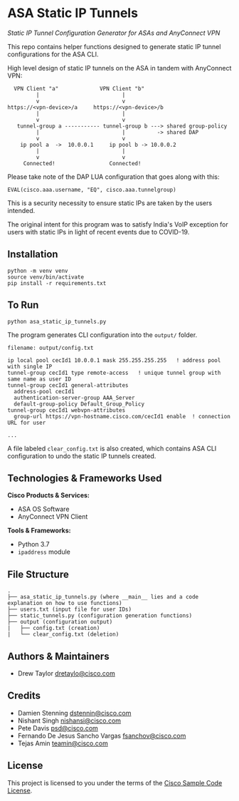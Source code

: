# ASA Static IP Tunnels

*Static IP Tunnel Configuration Generator for ASAs and AnyConnect VPN*

This repo contains helper functions designed to generate static IP tunnel configurations for the ASA CLI.

High level design of static IP tunnels on the ASA in tandem with AnyConnect VPN:
```
  VPN Client "a"             VPN Client "b"
         |                          |
         v                          v
https://<vpn-device>/a     https://<vpn-device>/b
         |                          |
         v                          v
   tunnel-group a ----------- tunnel-group b ---> shared group-policy
         |                          |          -> shared DAP                                
         v                          v
    ip pool a  ->  10.0.0.1     ip pool b -> 10.0.0.2
         |                          |
         v                          v
     Connected!                 Connected!
```

Please take note of the DAP LUA configuration that goes along with this:
```
EVAL(cisco.aaa.username, "EQ", cisco.aaa.tunnelgroup)
```
This is a security necessity to ensure static IPs are taken by the users intended.

The original intent for this program was to satisfy India's VoIP exception for users with static IPs in light of recent events due to COVID-19.

## Installation

```
python -m venv venv
source venv/bin/activate
pip install -r requirements.txt
```

## To Run
```
python asa_static_ip_tunnels.py
```
The program generates CLI configuration into the `output/` folder.
```
filename: output/config.txt

ip local pool cecId1 10.0.0.1 mask 255.255.255.255   ! address pool with single IP
tunnel-group cecId1 type remote-access   ! unique tunnel group with same name as user ID
tunnel-group cecId1 general-attributes
  address-pool cecId1
  authentication-server-group AAA_Server
  default-group-policy Default_Group_Policy
tunnel-group cecId1 webvpn-attributes
  group-url https://vpn-hostname.cisco.com/cecId1 enable  ! connection URL for user

...
```
A file labeled `clear_config.txt` is also created, which contains ASA CLI configuration to undo the static IP tunnels created.
## Technologies & Frameworks Used

**Cisco Products & Services:**

- ASA OS Software
- AnyConnect VPN Client

**Tools & Frameworks:**

- Python 3.7
- `ipaddress` module

## File Structure
```
.
├── asa_static_ip_tunnels.py (where __main__ lies and a code explanation on how to use functions)
├── users.txt (input file for user IDs)
├── static_tunnels.py (configuration generation functions)
├── output (configuration output)
|   ├── config.txt (creation)
|   └── clear_config.txt (deletion)
```

## Authors & Maintainers
- Drew Taylor <dretaylo@cisco.com>

## Credits

- Damien Stenning <dstennin@cisco.com>
- Nishant Singh <nishansi@cisco.com>
- Pete Davis <psd@cisco.com>
- Fernando De Jesus Sancho Vargas <fsanchov@cisco.com>
- Tejas Amin <teamin@cisco.com>

## License

This project is licensed to you under the terms of the [Cisco Sample
Code License](./LICENSE).
